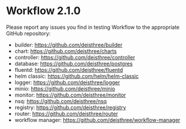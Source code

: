 # Workflow 2.1.0

Please report any issues you find in testing Workflow to the appropriate GitHub repository:
- builder: https://github.com/deisthree/builder
- chart: https://github.com/deisthree/charts
- controller: https://github.com/deisthree/controller
- database: https://github.com/deisthree/postgres
- fluentd: https://github.com/deisthree/fluentd
- helm classic: https://github.com/helm/helm-classic
- logger: https://github.com/deisthree/logger
- minio: https://github.com/deisthree/minio
- monitor: https://github.com/deisthree/monitor
- nsq: https://github.com/deisthree/nsq
- registry: https://github.com/deisthree/registry
- router: https://github.com/deisthree/router
- workflow manager: https://github.com/deisthree/workflow-manager
